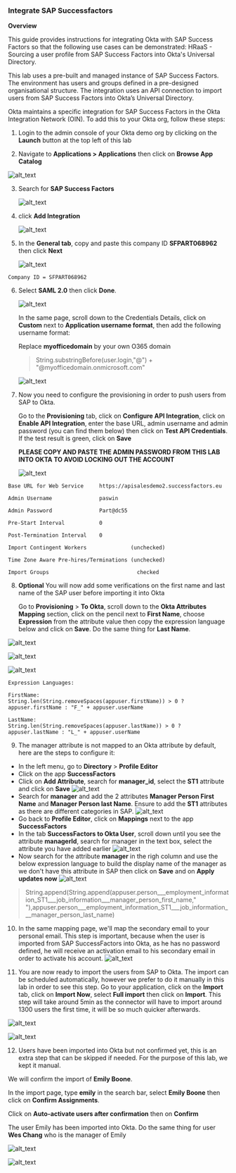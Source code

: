 ### Integrate SAP Successfactors

**Overview**

This guide provides instructions for integrating Okta with SAP Success Factors so that the following use cases can be demonstrated:
HRaaS - Sourcing a user profile from SAP Success Factors into Okta's Universal Directory.

This lab uses a pre-built and managed instance of SAP Success Factors. The environment has users and groups defined in a pre-designed organisational structure. The integration uses an API connection to import users from SAP Success Factors into Okta’s Universal Directory.

Okta maintains a specific integration for SAP Success Factors in the Okta Integration Network (OIN). To add this to your Okta org, follow these steps:

1.  Login to the admin console of your Okta demo org by clicking on the **Launch** button at the top left of this lab

2.  Navigate to **Applications \> Applications** then click on **Browse App Catalog**
   
   ![alt_text](https://raw.githubusercontent.com/NicolasMiramon/LabGuide/main/images/009/image01.png "image_tooltip")

3. Search for **SAP Success Factors**
   
   ![alt_text](https://raw.githubusercontent.com/NicolasMiramon/LabGuide/main/images/010/image00.png "image_tooltip")

4. click **Add Integration**

   ![alt_text](https://raw.githubusercontent.com/NicolasMiramon/LabGuide/main/images/010/image05.png "image_tooltip")

5. In the **General tab**, copy and paste this company ID **SFPART068962** then click **Next** 

   ![alt_text](https://raw.githubusercontent.com/NicolasMiramon/LabGuide/main/images/010/image06.png "image_tooltip")
```
Company ID = SFPART068962

```

6. Select **SAML 2.0** then click **Done**.

   ![alt_text](https://raw.githubusercontent.com/NicolasMiramon/LabGuide/main/images/010/image09.png "image_tooltip")

   In the same page, scroll down to the Credentials Details, click on **Custom** next to **Application username format**, then add the following username format:

   Replace **myofficedomain** by your own O365 domain

   >  String.substringBefore(user.login,"@") + "@myofficedomain.onmicrosoft.com"

   ![alt_text](https://raw.githubusercontent.com/NicolasMiramon/LabGuide/main/images/010/image29.png "image_tooltip")

7. Now you need to configure the provisioning in order to push users from SAP to Okta.
   
   Go to the **Provisioning** tab, click on **Configure API Integration**, click on **Enable API Integration**, enter the base URL, admin username and admin password (you can find them below) then click on **Test API Credentials**. If the test result is green, click on **Save**
   
   **PLEASE COPY AND PASTE THE ADMIN PASSWORD FROM THIS LAB INTO OKTA TO AVOID LOCKING OUT THE ACCOUNT**

   ![alt_text](https://raw.githubusercontent.com/NicolasMiramon/LabGuide/main/images/010/image08.png "image_tooltip")


```
Base URL for Web Service     https://apisalesdemo2.successfactors.eu

Admin Username               paswin

Admin Password               Part@dc55

Pre-Start Interval           0

Post-Termination Interval    0

Import Contingent Workers              (unchecked)  

Time Zone Aware Pre-hires/Terminations (unchecked) 

Import Groups                            checked 

```

8.  **Optional**
    You will now add some verifications on the first name and last name of the SAP user before importing it into Okta
    
    Go to **Provisioning** > **To Okta**, scroll down to the **Okta Attributes Mapping** section,  click on the pencil next to **First Name**, choose **Expression** from the attribute value then copy the expression language below and click on **Save**. Do the same thing for **Last Name**.

   ![alt_text](https://raw.githubusercontent.com/NicolasMiramon/LabGuide/main/images/010/image13.png "image_tooltip")


   ![alt_text](https://raw.githubusercontent.com/NicolasMiramon/LabGuide/main/images/010/image14.png "image_tooltip")


   ![alt_text](https://raw.githubusercontent.com/NicolasMiramon/LabGuide/main/images/010/image16.png "image_tooltip")

```
Expression Languages:

FirstName:
String.len(String.removeSpaces(appuser.firstName)) > 0 ? appuser.firstName : "F_" + appuser.userName

LastName:
String.len(String.removeSpaces(appuser.lastName)) > 0 ? appuser.lastName : "L_" + appuser.userName
```

9.   The manager attribute is not mapped to an Okta attribute by default, here are the steps to configure it:
   - In the left menu, go to **Directory** > **Profile Editor**
   - Click on the app **SuccessFactors**
   - Click on **Add Attribute**, search for **manager_id**, select the **ST1** attribute and click on **Save**
   ![alt_text](https://raw.githubusercontent.com/NicolasMiramon/LabGuide/main/images/010/image20.png "image_tooltip")
   - Search for **manager** and add the 2 attributes **Manager Person First Name** and **Manager Person last Name**. Ensure to add the **ST1** attributes as there are different categories in SAP.
   ![alt_text](https://raw.githubusercontent.com/NicolasMiramon/LabGuide/main/images/010/image27.png "image_tooltip")
   - Go back to **Profile Editor**, click on **Mappings** next to the app **SuccessFactors**
   - In the tab **SuccessFactors to Okta User**, scroll down until you see the attribute **managerId**, search for manager in the text box, select the attribute you have added earlier
   ![alt_text](https://raw.githubusercontent.com/NicolasMiramon/LabGuide/main/images/010/image22.png "image_tooltip")
   - Now search for the attribute **manager** in the righ column and use the below expression language to build the display name of the manager as we don't have this attribute in SAP then click on **Save** and on **Apply updates now**
   ![alt_text](https://raw.githubusercontent.com/NicolasMiramon/LabGuide/main/images/010/image28.png "image_tooltip")
   
   > String.append(String.append(appuser.person___employment_information_ST1___job_information___manager_person_first_name," "),appuser.person___employment_information_ST1___job_information___manager_person_last_name)

10.  In the same mapping page, we'll map the secondary email to your personal email. This step is important, because when the user is imported from SAP SuccessFactors into Okta, as he has no password defined, he will receive an activation email to his secondary email in order to activate his account.
    ![alt_text](https://raw.githubusercontent.com/NicolasMiramon/LabGuide/main/images/010/image30.png "image_tooltip")


11. You are now ready to import the users from SAP to Okta. The import can be scheduled automatically, however we prefer to do it manually in this lab in order to see this step. Go to your application, click on the **Import** tab, click on **Import Now**, select **Full import** then click on **Import**. This step will take around 5min as the connector will have to import around 1300 users the first time, it will be so much quicker afterwards.

   ![alt_text](https://raw.githubusercontent.com/NicolasMiramon/LabGuide/main/images/010/image18.png "image_tooltip")

   ![alt_text](https://raw.githubusercontent.com/NicolasMiramon/LabGuide/main/images/010/image19.png "image_tooltip") 


12. Users have been imported into Okta but not confirmed yet, this is an extra step that can be skipped if needed. For the purpose of this lab, we kept it manual.

   We will confirm the import of **Emily Boone**.

   In the import page, type **emily** in the search bar, select **Emily Boone** then click on **Confirm Assignments**. 
   
   Click on **Auto-activate users after confirmation** then on **Confirm**
   
   The user Emily has been imported into Okta.
   Do the same thing for user **Wes Chang** who is the manager of Emily

   ![alt_text](https://raw.githubusercontent.com/NicolasMiramon/LabGuide/main/images/010/image24.png "image_tooltip")

   ![alt_text](https://raw.githubusercontent.com/NicolasMiramon/LabGuide/main/images/010/image25.png "image_tooltip")



